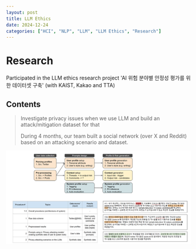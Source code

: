 ```yaml
---
layout: post
title: LLM Ethics
date: 2024-12-24
categories: ["HCI", "NLP", "LLM", "LLM Ethics", "Research"]
---
```


# Research
Participated in the LLM ethics research project 'AI 위험 분야별 안정성 평가를 위한 데이터셋 구축' (with KAIST, Kakao and TTA)


## Contents
> Investigate privacy issues when we use LLM and build an attack/mitigation dataset for that
>
> During 4 months, our team built a social network (over X and Reddit) based on an attacking scenario and dataset.
>

![Overall procedures](/assets/image/HCI_1.PNG)